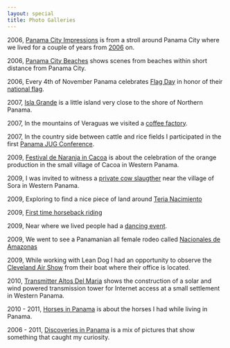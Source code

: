 ```yaml
---
layout: special
title: Photo Galleries
---
```


2006, [Panama City Impressions](PanamaCityImpressions/) is from a stroll around Panama City where we lived for a couple of years from [2006](/2006/12/31/highlights-2006.html) on.

2006, [Panama City Beaches](PanamaCityBeaches/) shows scenes from beaches within short distance from Panama City.

2006, Every 4th of November Panama celebrates [Flag Day](FlagDay/) in honor of their [national flag](http://en.wikipedia.org/wiki/Flag_of_Panama).

2007, [Isla Grande](IslaGrande/) is a little island very close to the shore of Northern Panama.

2007, In the mountains of Veraguas we visited a [coffee factory](PanamaCoffee/).

2007, In the country side between cattle and rice fields I participated in the first [Panama JUG Conference](PanamaJUGConference/).

2009, [Festival de Naranja in Cacoa](Festival-de-Naranja-in-Cacao/) is about the celebration of the orange production in the small village of Cacoa in Western Panama.

2009, I was invited to witness a [private cow slaugther](PrivateCowSlaugtherInPanama/) near the village of Sora in Western Panama.

2009, Exploring to find a nice piece of land around [Teria Nacimiento](TeriaNacimiento/)

2009, [First time horseback riding](FirstTimeHorsebackRiding/)

2009, Near where we lived people had a [dancing event](BaileTipicoSora/).

2009, We went to see a Panamanian all female rodeo called [Nacionales de Amazonas](AmazonasPanama/)

2009, While working with Lean Dog I had an opportunity to observe the [Cleveland Air Show](ClevelandAirShow2009/) from their boat where their office is located.

2010, [Transmitter Altos Del Maria](TransmitterAltosDelMaria/) shows the construction of a solar and wind powered transmission tower for Internet access at a small settlement in Western Panama.

2010 - 2011, [Horses in Panama](HorsesInPanama/) is about the horses I had while living in Panama.

2006 - 2011, [Discoveries in Panama](DiscoveriesInPanama/) is a mix of pictures that show something that caught my curiosity.
